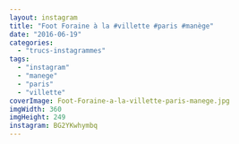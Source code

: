 ```yaml
---
layout: instagram
title: "Foot Foraine à la #villette #paris #manège"
date: "2016-06-19"
categories: 
  - "trucs-instagrammes"
tags: 
  - "instagram"
  - "manege"
  - "paris"
  - "villette"
coverImage: Foot-Foraine-a-la-villette-paris-manege.jpg
imgWidth: 360
imgHeight: 249
instagram: BG2YKwhymbq
---
```

